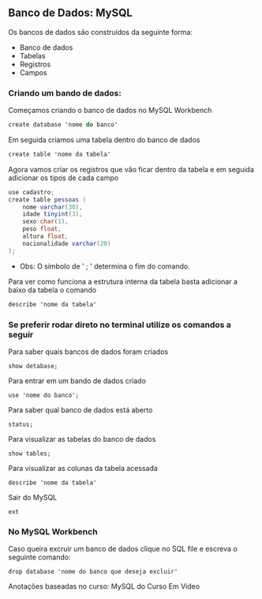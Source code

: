 ## Banco de Dados: MySQL
Os bancos de dados são construídos da seguinte forma:
- Banco de dados
- Tabelas
- Registros
- Campos
### Criando um bando de dados:
Começamos criando o banco de dados no MySQL Workbench
```java
create database 'nome do banco'
```
Em seguida criamos uma tabela dentro do banco de dados
``` java
create table 'nome da tabela'
```
Agora vamos criar os registros que vão ficar dentro da tabela e em seguida adicionar os tipos de cada campo

``` java
use cadastro;
create table pessoas (
    nome varchar(30),
    idade tinyint(3),
    sexo char(1),
    peso float,
    altura float,
    nacionalidade varchar(20)
);
```
- Obs: O símbolo de ' ; ' determina o fim do comando.

Para ver como funciona a estrutura interna da tabela basta adicionar a baixo da tabela o comando
``` java
describe 'nome da tabela'
```
### Se preferir rodar direto no terminal utilize os comandos a seguir
Para saber quais bancos de dados foram criados
```
show detabase;
```
Para entrar em um bando de dados criado
```
use 'nome do banco';
```
Para saber qual banco de dados está aberto
```
status;
```
Para visualizar as tabelas do banco de dados
```
show tables;
```
Para visualizar as colunas da tabela acessada
```
describe 'nome da tabela'
```
Sair do MySQL
```
ext
```

### No MySQL Workbench

Caso queira excruir um banco de dados clique no SQL file e escreva o seguinte comando:
```
drop database 'nome do banco que deseja excluir'
```

Anotações baseadas no curso: MySQL do Curso Em Vídeo










